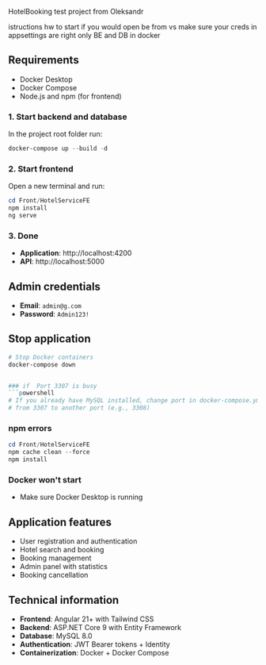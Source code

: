HotelBooking test project from Oleksandr

istructions hw to start 
if you would open be from vs make sure your creds in appsettings are right 
only BE and DB in docker 

## Requirements

- Docker Desktop
- Docker Compose
- Node.js and npm (for frontend)

### 1. Start backend and database

In the project root folder run:

```powershell
docker-compose up --build -d
```
### 2. Start frontend

Open a new terminal and run:

```powershell
cd Front/HotelServiceFE
npm install
ng serve
```

### 3. Done

- **Application**: http://localhost:4200
- **API**: http://localhost:5000

## Admin credentials

- **Email**: `admin@g.com`
- **Password**: `Admin123!`

## Stop application

```powershell
# Stop Docker containers
docker-compose down


### if  Port 3307 is busy
```powershell
# If you already have MySQL installed, change port in docker-compose.yml
# from 3307 to another port (e.g., 3308)
```

### npm errors
```powershell
cd Front/HotelServiceFE
npm cache clean --force
npm install
```

### Docker won't start
- Make sure Docker Desktop is running

## Application features

- User registration and authentication
- Hotel search and booking
- Booking management
- Admin panel with statistics
- Booking cancellation

## Technical information

- **Frontend**: Angular 21+ with Tailwind CSS
- **Backend**: ASP.NET Core 9 with Entity Framework
- **Database**: MySQL 8.0
- **Authentication**: JWT Bearer tokens + Identity
- **Containerization**: Docker + Docker Compose